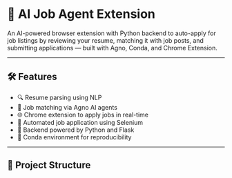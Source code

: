 # 🤖 AI Job Agent Extension

An AI-powered browser extension with Python backend to auto-apply for job listings by reviewing your resume, matching it with job posts, and submitting applications — built with Agno, Conda, and Chrome Extension.

---

## 🛠 Features

- 🔍 Resume parsing using NLP
- 🎯 Job matching via Agno AI agents
- 🌐 Chrome extension to apply jobs in real-time
- 🔁 Automated job application using Selenium
- 🧠 Backend powered by Python and Flask
- 🧰 Conda environment for reproducibility

---

## 📁 Project Structure

